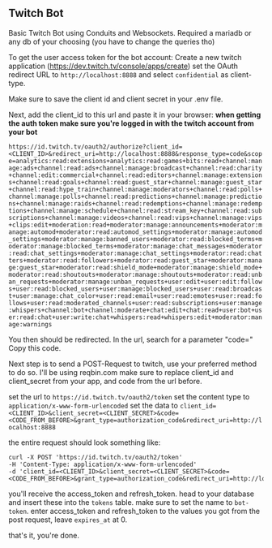 ## Twitch Bot
Basic Twitch Bot using Conduits and Websockets. Required a mariadb or any db of your choosing (you have to change the queries tho)

To get the user access token for the bot account:
Create a new twitch application (https://dev.twitch.tv/console/apps/create) set the OAuth redirect URL to `http://localhost:8888` and select `confidential` as client-type.

Make sure to save the client id and client secret in your .env file. 

Next, add the client_id to this url and paste it in your browser:
**when getting the auth token make sure you're logged in with the twitch account from your bot**

`https://id.twitch.tv/oauth2/authorize?client_id=<CLIENT_ID>&redirect_uri=http://localhost:8888&response_type=code&scope=analytics:read:extensions+analytics:read:games+bits:read+channel:manage:ads+channel:read:ads+channel:manage:broadcast+channel:read:charity+channel:edit:commercial+channel:read:editors+channel:manage:extensions+channel:read:goals+channel:read:guest_star+channel:manage:guest_star+channel:read:hype_train+channel:manage:moderators+channel:read:polls+channel:manage:polls+channel:read:predictions+channel:manage:predictions+channel:manage:raids+channel:read:redemptions+channel:manage:redemptions+channel:manage:schedule+channel:read:stream_key+channel:read:subscriptions+channel:manage:videos+channel:read:vips+channel:manage:vips+clips:edit+moderation:read+moderator:manage:announcements+moderator:manage:automod+moderator:read:automod_settings+moderator:manage:automod_settings+moderator:manage:banned_users+moderator:read:blocked_terms+moderator:manage:blocked_terms+moderator:manage:chat_messages+moderator:read:chat_settings+moderator:manage:chat_settings+moderator:read:chatters+moderator:read:followers+moderator:read:guest_star+moderator:manage:guest_star+moderator:read:shield_mode+moderator:manage:shield_mode+moderator:read:shoutouts+moderator:manage:shoutouts+moderator:read:unban_requests+moderator:manage:unban_requests+user:edit+user:edit:follows+user:read:blocked_users+user:manage:blocked_users+user:read:broadcast+user:manage:chat_color+user:read:email+user:read:emotes+user:read:follows+user:read:moderated_channels+user:read:subscriptions+user:manage:whispers+channel:bot+channel:moderate+chat:edit+chat:read+user:bot+user:read:chat+user:write:chat+whispers:read+whispers:edit+moderator:manage:warnings`

You then should be redirected. In the url, search for a parameter "code=<YOUR CODE>"
Copy this code.

Next step is to send a POST-Request to twitch, use your preferred method to do so. I'll be using reqbin.com
make sure to replace client_id and client_secret from your app, and code from the url before.

set the url to `https://id.twitch.tv/oauth2/token`
set the content type to `application/x-www-form-urlencoded`
set the data to `client_id=<CLIENT_ID>&client_secret=<CLIENT_SECRET>&code=<CODE_FROM_BEFORE>&grant_type=authorization_code&redirect_uri=http://localhost:8888`

the entire request should look something like:
```
curl -X POST 'https://id.twitch.tv/oauth2/token'
-H 'Content-Type: application/x-www-form-urlencoded'
-d 'client_id=<CLIENT_ID>&client_secret=<CLIENT_SECRET>&code=<CODE_FROM_BEFORE>&grant_type=authorization_code&redirect_uri=http://localhost:8888'
```

you'll receive the access_token and refresh_token.
head to your database and insert these into the `tokens` table. make sure to set the name to `bot-token`. enter access_token and refresh_token to the values you got from the post request, leave `expires_at` at 0.

that's it, you're done.
